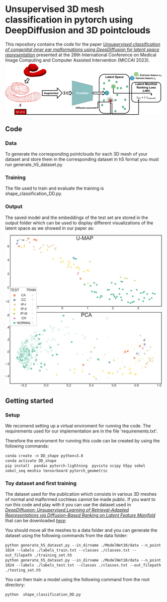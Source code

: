 # Unsupervised 3D mesh  classification in pytorch using DeepDiffusion and 3D pointclouds

This repository contains the code for the paper
 [_Unsupervised classification of congenital inner ear
malformations using DeepDiffusion for latent
space representation_](https://doi.org/10.1007/978-3-031-43904-9_63) presented at the 26th International Conference on Medical Image Computing and Computer Assisted Intervention (MICCAI 2023).
![Alt text](./data/pipeline.jpg "Sketch of the DeepDiffusion used for latent space representation of the cochlear 3D meshes. The pointcloud extracted from the mesh is fed to the PointNet encoder which generates the corresponding latent feature which is optimized by minimizing the LMR loss so the encoder and the latent feature manifold are optimized for the comparison of data samples.")


## Code

### Data

To generate the corresponding pointclouds for each 3D mesh of your dataset and store them in the corresponding dataset in h5 format you must run generate_h5_dataset.py

### Training 

The file used to train and evaluate the training is shape_classification_DD.py. 



### Output

The saved model and the embeddings of the test set are stored in the output folder which can be used to display different visualizations of the latent space as we showed in our paper as:

![Alt text](./data/latent_space.jpg "U-MAP and PCA representation of the test features where it can be observed how the different classes group together and how the anatomical variation is represented as there is a progression from the most abnormal cases towards fully normal cases.")



## Getting started
### Setup 

We recomend setting up a virtual enviroment for running the code. The requirements used for our implementation are in the file 'requirements.txt'.

Therefore the enviroment for running this code can be created by using the following commands:

   ```shell
   conda create -n DD_shape python=3.8
   conda activate DD_shape
   pip install  pandas pytorch-lightning  pyvista scipy h5py sobol sobol_seq meshio tensorboard pytorch_geometric
   ```

### Toy dataset and first training

The dataset used for the publication which consists in various 3D meshes of normal and malformed cochleas cannot be made public. If you want to run this code and play with it you can use the dataset used in [_DeepDiffusion: Unsupervised Learning of Retrieval-Adapted Representations via Diffusion-Based Ranking on Latent Feature Manifold_](https://ieeexplore.ieee.org/document/9934898) that can be downloaded [_here_](http://3dvision.princeton.edu/projects/2014/3DShapeNets/ModelNet10.zip):

You should move all the meshes to a data folder and you can generate the dataset using the following commands from the data folder:

   ```shell
   python generate_h5_dataset.py --in_dirname ./ModelNet10/data --n_point 1024 --labels ./labels_train.txt --classes ./classes.txt --out_filepath ./training_set.h5
   python generate_h5_dataset.py --in_dirname ./ModelNet10/data --n_point 1024 --labels ./labels_test.txt --classes ./classes.txt --out_filepath ./testing_set.h5
   ```

You can then train a model using the following command from the root directory:

   ```shell
   python  shape_classification_DD.py

   ```

